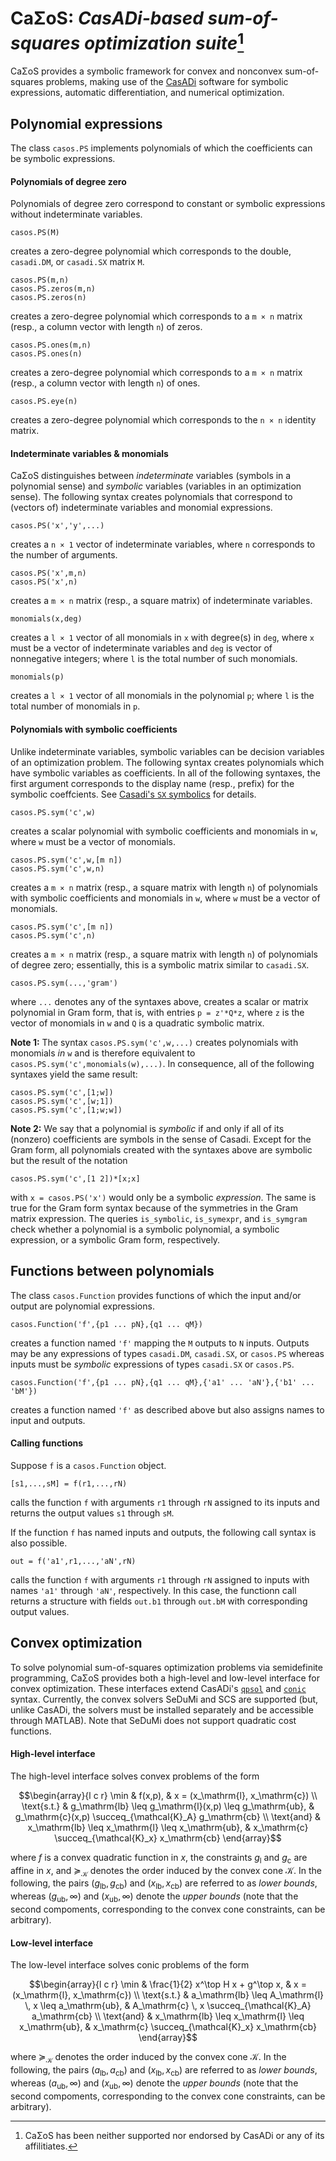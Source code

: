 # CaΣoS: _CasADi-based sum-of-squares optimization suite_[^1]

CaΣoS provides a symbolic framework for convex and nonconvex sum-of-squares problems, making use of the [CasADi](https://web.casadi.org) software for symbolic expressions, automatic differentiation, and numerical optimization.

## Polynomial expressions

The class `casos.PS` implements polynomials of which the coefficients can be symbolic expressions.

#### Polynomials of degree zero
Polynomials of degree zero correspond to constant or symbolic expressions without indeterminate variables.

```
casos.PS(M)
```
creates a zero-degree polynomial which corresponds to the double, `casadi.DM`, or `casadi.SX` matrix `M`.

```
casos.PS(m,n)
casos.PS.zeros(m,n)
casos.PS.zeros(n)
```
creates a zero-degree polynomial which corresponds to a `m × n` matrix (resp., a column vector with length `n`) of zeros.

```
casos.PS.ones(m,n)
casos.PS.ones(n)
```
creates a zero-degree polynomial which corresponds to a `m × n` matrix (resp., a column vector with length `n`) of ones.

```
casos.PS.eye(n)
```
creates a zero-degree polynomial which corresponds to the `n × n` identity matrix.

#### Indeterminate variables & monomials
CaΣoS distinguishes between *indeterminate* variables (symbols in a polynomial sense) and *symbolic* variables (variables in an optimization sense). The following syntax creates polynomials that correspond to (vectors of) indeterminate variables and monomial expressions.

```
casos.PS('x','y',...)
```
creates a `n × 1` vector of indeterminate variables, where `n` corresponds to the number of arguments.

```
casos.PS('x',m,n)
casos.PS('x',n)
```
creates a `m × n` matrix (resp., a square matrix) of indeterminate variables.

```
monomials(x,deg)
```
creates a `l × 1` vector of all monomials in `x` with degree(s) in `deg`, where `x` must be a vector of indeterminate variables and `deg` is vector of nonnegative integers; where `l` is the total number of such monomials.

```
monomials(p)
```
creates a `l × 1` vector of all monomials in the polynomial `p`; where `l` is the total number of monomials in `p`.

#### Polynomials with symbolic coefficients
Unlike indeterminate variables, symbolic variables can be decision variables of an optimization problem. The following syntax creates polynomials which have symbolic variables as coefficients. In all of the following syntaxes, the first argument corresponds to the display name (resp., prefix) for the symbolic coeffcients. See [Casadi's `SX` symbolics](https://web.casadi.org/docs/#the-sx-symbolics) for details.

```
casos.PS.sym('c',w)
```
creates a scalar polynomial with symbolic coefficients and monomials in `w`, where `w` must be a vector of monomials.

```
casos.PS.sym('c',w,[m n])
casos.PS.sym('c',w,n)
```
creates a `m × n` matrix (resp., a square matrix with length `n`) of polynomials with symbolic coefficients and monomials in `w`, where `w` must be a vector of monomials.

```
casos.PS.sym('c',[m n])
casos.PS.sym('c',n)
```
creates a `m × n` matrix (resp., a square matrix with length `n`) of polynomials of degree zero; essentially, this is a symbolic matrix similar to `casadi.SX`.

```
casos.PS.sym(...,'gram')
```
where `...` denotes any of the syntaxes above, creates a scalar or matrix polynomial in Gram form, that is, with entries `p = z'*Q*z`, where `z` is the vector of monomials in `w` and `Q` is a quadratic symbolic matrix.

**Note 1:** The syntax `casos.PS.sym('c',w,...)` creates polynomials with monomials *in* `w` and is therefore equivalent to `casos.PS.sym('c',monomials(w),...)`. In consequence, all of the following syntaxes yield the same result:
```
casos.PS.sym('c',[1;w])
casos.PS.sym('c',[w;1])
casos.PS.sym('c',[1;w;w])
```

**Note 2:** We say that a polynomial is *symbolic* if and only if all of its (nonzero) coefficients are symbols in the sense of Casadi. Except for the Gram form, all polynomials created with the syntaxes above are symbolic but the result of the notation 
```
casos.PS.sym('c',[1 2])*[x;x]
```
with `x = casos.PS('x')` would only be a symbolic *expression*. The same is true for the Gram form syntax because of the symmetries in the Gram matrix expression. The queries `is_symbolic`, `is_symexpr`, and `is_symgram` check whether a polynomial is a symbolic polynomial, a symbolic expression, or a symbolic Gram form, respectively.

## Functions between polynomials

The class `casos.Function` provides functions of which the input and/or output are polynomial expressions.

```
casos.Function('f',{p1 ... pN},{q1 ... qM})
```
creates a function named `'f'` mapping the `M` outputs to `N` inputs. Outputs may be any expressions of types `casadi.DM`, `casadi.SX`, or `casos.PS` whereas inputs must be *symbolic* expressions of types `casadi.SX` or `casos.PS`.

```
casos.Function('f',{p1 ... pN},{q1 ... qM},{'a1' ... 'aN'},{'b1' ... 'bM'})
```
creates a function named `'f'` as described above but also assigns names to input and outputs.

#### Calling functions

Suppose `f` is a `casos.Function` object.

```
[s1,...,sM] = f(r1,...,rN)
```
calls the function `f` with arguments `r1` through `rN` assigned to its inputs and returns the output values `s1` through `sM`. 

If the function `f` has named inputs and outputs, the following call syntax is also possible.

```
out = f('a1',r1,...,'aN',rN)
```
calls the function `f` with arguments `r1` through `rN` assigned to inputs with names `'a1'` through `'aN'`, respectively. In this case, the functionn call returns a structure with fields `out.b1` through `out.bM` with corresponding output values.

## Convex optimization

To solve polynomial sum-of-squares optimization problems via semidefinite programming, CaΣoS provides both a high-level and low-level interface for convex optimization. These interfaces extend CasADi's [`qpsol`](https://web.casadi.org/docs/#high-level-interface) and [`conic`](https://web.casadi.org/docs/#low-level-interface) syntax. Currently, the convex solvers SeDuMi and SCS are supported (but, unlike CasADi, the solvers must be installed separately and be accessible through MATLAB). Note that SeDuMi does not support quadratic cost functions.

#### High-level interface

The high-level interface solves convex problems of the form

```math
\begin{array}{l c r}
  \min & f(x,p), & x = (x_\mathrm{l}, x_\mathrm{c}) \\
  \text{s.t.} & g_\mathrm{lb} \leq g_\mathrm{l}(x,p) \leq g_\mathrm{ub}, & g_\mathrm{c}(x,p) \succeq_{\mathcal{K}_A} g_\mathrm{cb} \\
  \text{and} & x_\mathrm{lb} \leq x_\mathrm{l} \leq x_\mathrm{ub}, & x_\mathrm{c} \succeq_{\mathcal{K}_x} x_\mathrm{cb}
\end{array}
```
where $f$ is a convex quadratic function in $x$, the constraints $g_\mathrm{l}$ and $g_\mathrm{c}$ are affine in $x$, and $\succeq_\mathcal{K}$ denotes the order induced by the convex cone $\mathcal K$. In the following, the pairs $(g_\mathrm{lb}, g_\mathrm{cb})$ and $(x_\mathrm{lb}, x_\mathrm{cb})$ are referred to as *lower bounds*, whereas $(g_\mathrm{ub}, \infty)$ and $(x_\mathrm{ub}, \infty)$ denote the *upper bounds* (note that the second compoments, corresponding to the convex cone constraints, can be arbitrary).

#### Low-level interface

The low-level interface solves conic problems of the form

```math
\begin{array}{l c r}
  \min & \frac{1}{2} x^\top H x + g^\top x, & x = (x_\mathrm{l}, x_\mathrm{c}) \\
  \text{s.t.} & a_\mathrm{lb} \leq A_\mathrm{l} \, x \leq a_\mathrm{ub}, & A_\mathrm{c} \, x \succeq_{\mathcal{K}_A} a_\mathrm{cb} \\
  \text{and} & x_\mathrm{lb} \leq x_\mathrm{l} \leq x_\mathrm{ub}, & x_\mathrm{c} \succeq_{\mathcal{K}_x} x_\mathrm{cb}
\end{array}
```
where $\succeq_\mathcal{K}$ denotes the order induced by the convex cone $\mathcal K$. In the following, the pairs $(a_\mathrm{lb}, a_\mathrm{cb})$ and $(x_\mathrm{lb}, x_\mathrm{cb})$ are referred to as *lower bounds*, whereas $(a_\mathrm{ub}, \infty)$ and $(x_\mathrm{ub}, \infty)$ denote the *upper bounds* (note that the second compoments, corresponding to the convex cone constraints, can be arbitrary).

[^1]: CaΣoS has been neither supported nor endorsed by CasADi or any of its affilitiates.
